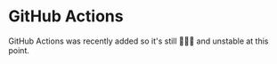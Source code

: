 # GitHub Actions

GitHub Actions was recently added so it's still 🔨👷‍♂️ and unstable at this point.
